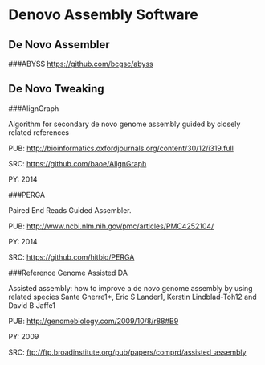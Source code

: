 Denovo Assembly Software
========================

De Novo Assembler
----------------

###ABYSS
https://github.com/bcgsc/abyss


De Novo Tweaking
--------------

###AlignGraph

Algorithm for secondary de novo genome assembly guided by closely related references

PUB: http://bioinformatics.oxfordjournals.org/content/30/12/i319.full

SRC: https://github.com/baoe/AlignGraph

PY: 2014

###PERGA

Paired End Reads Guided Assembler.

PUB: http://www.ncbi.nlm.nih.gov/pmc/articles/PMC4252104/

PY: 2014

SRC: https://github.com/hitbio/PERGA

###Reference Genome Assisted DA

Assisted assembly: how to improve a de novo genome assembly by using related species
Sante Gnerre1*, Eric S Lander1, Kerstin Lindblad-Toh12 and David B Jaffe1

PUB: http://genomebiology.com/2009/10/8/r88#B9

PY: 2009

SRC: ftp://ftp.broadinstitute.org/pub/papers/comprd/assisted_assembly





